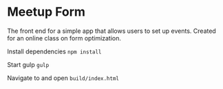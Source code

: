 # Meetup Form

The front end for a simple app that allows users to set up events.
Created for an online class on form optimization.

Install dependencies
`npm install`

Start gulp
`gulp`

Navigate to and open
`build/index.html`